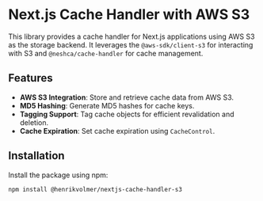 # Next.js Cache Handler with AWS S3

This library provides a cache handler for Next.js applications using AWS S3 as the storage backend. It leverages the `@aws-sdk/client-s3` for interacting with S3 and `@neshca/cache-handler` for cache management.

## Features

-   **AWS S3 Integration**: Store and retrieve cache data from AWS S3.
-   **MD5 Hashing**: Generate MD5 hashes for cache keys.
-   **Tagging Support**: Tag cache objects for efficient revalidation and deletion.
-   **Cache Expiration**: Set cache expiration using `CacheControl`.

## Installation

Install the package using npm:

```bash
npm install @henrikvolmer/nextjs-cache-handler-s3
```
